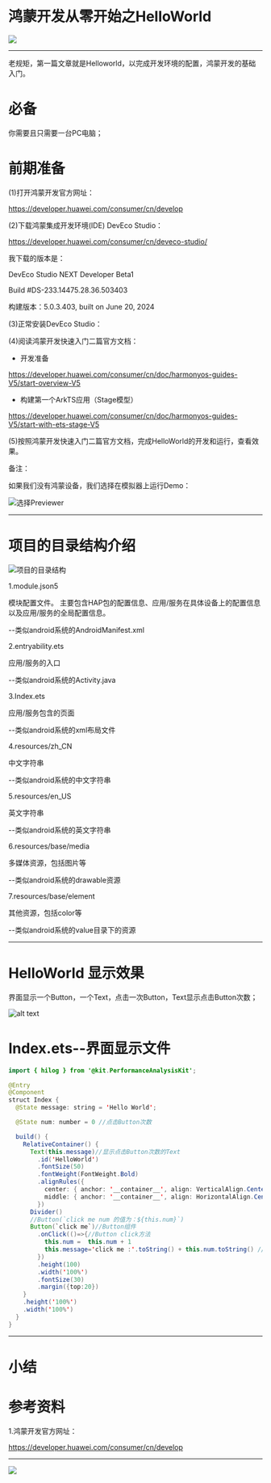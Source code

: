 # 鸿蒙开发从零开始之HelloWorld

<img src="../image/flower_001.png">

---

老规矩，第一篇文章就是Helloworld，以完成开发环境的配置，鸿蒙开发的基础入门。

# 必备

你需要且只需要一台PC电脑；


# 前期准备


(1)打开鸿蒙开发官方网址：

https://developer.huawei.com/consumer/cn/develop

(2)下载鸿蒙集成开发环境(IDE) DevEco Studio：

https://developer.huawei.com/consumer/cn/deveco-studio/

我下载的版本是：

DevEco Studio NEXT Developer Beta1

Build #DS-233.14475.28.36.503403

构建版本：5.0.3.403, built on June 20, 2024


(3)正常安装DevEco Studio：


(4)阅读鸿蒙开发快速入门二篇官方文档：

- 开发准备

https://developer.huawei.com/consumer/cn/doc/harmonyos-guides-V5/start-overview-V5

- 构建第一个ArkTS应用（Stage模型） 

https://developer.huawei.com/consumer/cn/doc/harmonyos-guides-V5/start-with-ets-stage-V5


(5)按照鸿蒙开发快速入门二篇官方文档，完成HelloWorld的开发和运行，查看效果。

备注：

如果我们没有鸿蒙设备，我们选择在模拟器上运行Demo：

![选择Previewer](image_priviewer.png)

---


# 项目的目录结构介绍


![项目的目录结构](项目的目录结构.png)


1.module.json5

模块配置文件。
主要包含HAP包的配置信息、应用/服务在具体设备上的配置信息以及应用/服务的全局配置信息。

--类似android系统的AndroidManifest.xml

2.entryability.ets

应用/服务的入口

--类似android系统的Activity.java

3.Index.ets

应用/服务包含的页面

--类似android系统的xml布局文件

4.resources/zh_CN

中文字符串

--类似android系统的中文字符串


5.resources/en_US

英文字符串

--类似android系统的英文字符串

6.resources/base/media

多媒体资源，包括图片等

--类似android系统的drawable资源

7.resources/base/element

其他资源，包括color等

--类似android系统的value目录下的资源

---

# HelloWorld 显示效果

界面显示一个Button，一个Text，点击一次Button，Text显示点击Button次数；


![alt text](helloworld_demo_show.png)


# Index.ets--界面显示文件

```java
import { hilog } from '@kit.PerformanceAnalysisKit';

@Entry
@Component
struct Index {
  @State message: string = 'Hello World';

  @State num: number = 0 //点击Button次数

  build() {
    RelativeContainer() {
      Text(this.message)//显示点击Button次数的Text
        .id('HelloWorld')
        .fontSize(50)
        .fontWeight(FontWeight.Bold)
        .alignRules({
          center: { anchor: '__container__', align: VerticalAlign.Center },
          middle: { anchor: '__container__', align: HorizontalAlign.Center }
        })
      Divider()
      //Button(`click me num 的值为：${this.num}`)
      Button(`click me`)//Button组件
        .onClick(()=>{//Button click方法
          this.num =  this.num + 1
          this.message='click me :'.toString() + this.num.toString() //调整点击Button次数显示
        })
        .height(100)
        .width('100%')
        .fontSize(30)
        .margin({top:20})
    }
    .height('100%')
    .width('100%')
  }
}
```

---

# 小结




# 参考资料

1.鸿蒙开发官方网址：

https://developer.huawei.com/consumer/cn/develop




---

<img src="../image/harmony_os_001.png">


